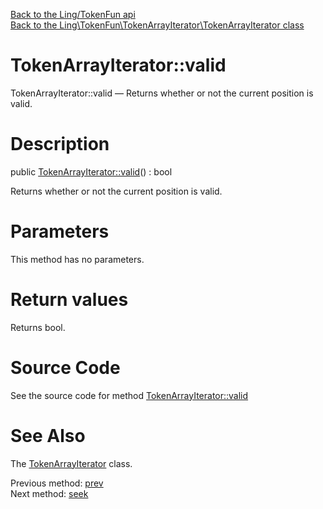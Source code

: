 [Back to the Ling/TokenFun api](https://github.com/lingtalfi/TokenFun/blob/master/doc/api/Ling/TokenFun.md)<br>
[Back to the Ling\TokenFun\TokenArrayIterator\TokenArrayIterator class](https://github.com/lingtalfi/TokenFun/blob/master/doc/api/Ling/TokenFun/TokenArrayIterator/TokenArrayIterator.md)


TokenArrayIterator::valid
================



TokenArrayIterator::valid — Returns whether or not the current position is valid.




Description
================


public [TokenArrayIterator::valid](https://github.com/lingtalfi/TokenFun/blob/master/doc/api/Ling/TokenFun/TokenArrayIterator/TokenArrayIterator/valid.md)() : bool




Returns whether or not the current position is valid.




Parameters
================

This method has no parameters.


Return values
================

Returns bool.








Source Code
===========
See the source code for method [TokenArrayIterator::valid](https://github.com/lingtalfi/TokenFun/blob/master/TokenArrayIterator/TokenArrayIterator.php#L84-L87)


See Also
================

The [TokenArrayIterator](https://github.com/lingtalfi/TokenFun/blob/master/doc/api/Ling/TokenFun/TokenArrayIterator/TokenArrayIterator.md) class.

Previous method: [prev](https://github.com/lingtalfi/TokenFun/blob/master/doc/api/Ling/TokenFun/TokenArrayIterator/TokenArrayIterator/prev.md)<br>Next method: [seek](https://github.com/lingtalfi/TokenFun/blob/master/doc/api/Ling/TokenFun/TokenArrayIterator/TokenArrayIterator/seek.md)<br>

